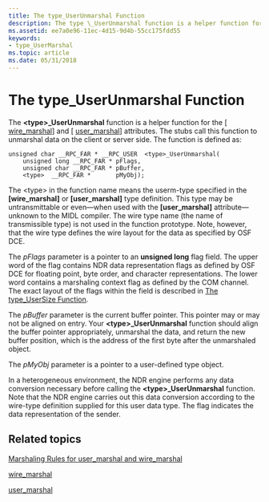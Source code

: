 ```yaml
---
title: The type_UserUnmarshal Function
description: The type \_UserUnmarshal function is a helper function for the \ wire\_marshal\ and \ user\_marshal\ attributes.
ms.assetid: ee7a0e96-11ec-4d15-9d4b-55cc175fdd55
keywords:
- type_UserMarshal
ms.topic: article
ms.date: 05/31/2018
---
```


# The type\_UserUnmarshal Function

The **&lt;type&gt;\_UserUnmarshal** function is a helper function for the \[ [wire\_marshal](/windows/desktop/Midl/wire-marshal)\] and \[ [user\_marshal](/windows/desktop/Midl/user-marshal)\] attributes. The stubs call this function to unmarshal data on the client or server side. The function is defined as:

``` syntax
unsigned char __RPC_FAR * __RPC_USER  <type>_UserUnmarshal(
    unsigned long __RPC_FAR * pFlags,
    unsigned char __RPC_FAR * pBuffer,
    <type>  __RPC_FAR *       pMyObj);
```

The &lt;type&gt; in the function name means the userm-type specified in the **\[wire\_marshal\]** or **\[user\_marshal\]** type definition. This type may be untransmittable or even—when used with the **\[user\_marshal\]** attribute—unknown to the MIDL compiler. The wire type name (the name of transmissible type) is not used in the function prototype. Note, however, that the wire type defines the wire layout for the data as specified by OSF DCE.

The *pFlags* parameter is a pointer to an **unsigned long** flag field. The upper word of the flag contains NDR data representation flags as defined by OSF DCE for floating point, byte order, and character representations. The lower word contains a marshaling context flag as defined by the COM channel. The exact layout of the flags within the field is described in [The type\_UserSize Function](the-type-usersize-function.md).

The *pBuffer* parameter is the current buffer pointer. This pointer may or may not be aligned on entry. Your **&lt;type&gt;\_UserUnmarshal** function should align the buffer pointer appropriately, unmarshal the data, and return the new buffer position, which is the address of the first byte after the unmarshaled object.

The *pMyObj* parameter is a pointer to a user-defined type object.

In a heterogeneous environment, the NDR engine performs any data conversion necessary before calling the **&lt;type&gt;\_UserUnmarshal** function. Note that the NDR engine carries out this data conversion according to the wire-type definition supplied for this user data type. The flag indicates the data representation of the sender.

## Related topics

<dl> <dt>

[Marshaling Rules for user\_marshal and wire\_marshal](marshaling-rules-for-user-marshal-and-wire-marshal.md)
</dt> <dt>

[wire\_marshal](/windows/desktop/Midl/wire-marshal)
</dt> <dt>

[user\_marshal](/windows/desktop/Midl/user-marshal)
</dt> </dl>

 

 
